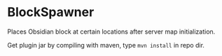 # BlockSpawner

Places Obsidian block at certain locations after server map initialization.

Get plugin jar by compiling with maven, type ```mvn install``` in repo dir.
